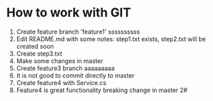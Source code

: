 # How to work with GIT
1. Create feature branch 'feature1' ssssssssss
2. Edit README.md with some notes: step1.txt exists, step2.txt will be created soon
3. Create step3.txt
4. Make some changes in master
5. Create feature3 branch aaaaaaaaa
6. It is not good to commit directly to master
7. Create feature4 with Service.cs
8. Feature4 is great functionality breaking change in master 2#

